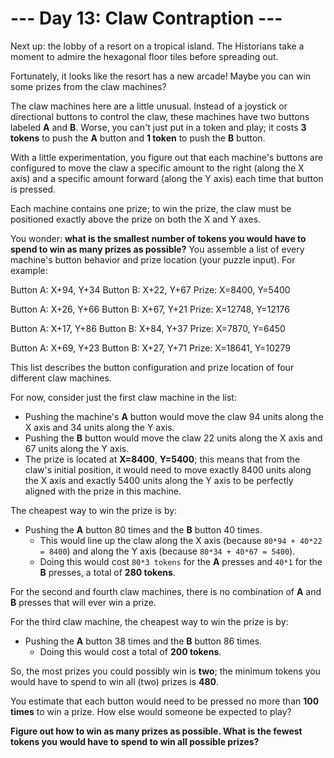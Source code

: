 # --- Day 13: Claw Contraption ---

Next up: the lobby of a resort on a tropical island. The Historians take a moment to admire the hexagonal floor tiles before spreading out.

Fortunately, it looks like the resort has a new arcade! Maybe you can win some prizes from the claw machines?

The claw machines here are a little unusual. Instead of a joystick or directional buttons to control the claw, these machines have two buttons labeled **A** and **B**. Worse, you can't just put in a token and play; it costs **3 tokens** to push the **A** button and **1 token** to push the **B** button.

With a little experimentation, you figure out that each machine's buttons are configured to move the claw a specific amount to the right (along the X axis) and a specific amount forward (along the Y axis) each time that button is pressed.

Each machine contains one prize; to win the prize, the claw must be positioned exactly above the prize on both the X and Y axes.

You wonder: **what is the smallest number of tokens you would have to spend to win as many prizes as possible?** You assemble a list of every machine's button behavior and prize location (your puzzle input). For example:

Button A: X+94, Y+34 Button B: X+22, Y+67 Prize: X=8400, Y=5400

Button A: X+26, Y+66 Button B: X+67, Y+21 Prize: X=12748, Y=12176

Button A: X+17, Y+86 Button B: X+84, Y+37 Prize: X=7870, Y=6450

Button A: X+69, Y+23 Button B: X+27, Y+71 Prize: X=18641, Y=10279


This list describes the button configuration and prize location of four different claw machines.

For now, consider just the first claw machine in the list:

- Pushing the machine's **A** button would move the claw 94 units along the X axis and 34 units along the Y axis.
- Pushing the **B** button would move the claw 22 units along the X axis and 67 units along the Y axis.
- The prize is located at **X=8400**, **Y=5400**; this means that from the claw's initial position, it would need to move exactly 8400 units along the X axis and exactly 5400 units along the Y axis to be perfectly aligned with the prize in this machine.

The cheapest way to win the prize is by:

- Pushing the **A** button 80 times and the **B** button 40 times. 
  - This would line up the claw along the X axis (because `80*94 + 40*22 = 8400`) and along the Y axis (because `80*34 + 40*67 = 5400`). 
  - Doing this would cost `80*3 tokens` for the **A** presses and `40*1` for the **B** presses, a total of **280 tokens**.

For the second and fourth claw machines, there is no combination of **A** and **B** presses that will ever win a prize.

For the third claw machine, the cheapest way to win the prize is by:

- Pushing the **A** button 38 times and the **B** button 86 times.
  - Doing this would cost a total of **200 tokens**.

So, the most prizes you could possibly win is **two**; the minimum tokens you would have to spend to win all (two) prizes is **480**.

You estimate that each button would need to be pressed no more than **100 times** to win a prize. How else would someone be expected to play?

**Figure out how to win as many prizes as possible. What is the fewest tokens you would have to spend to win all possible prizes?**
